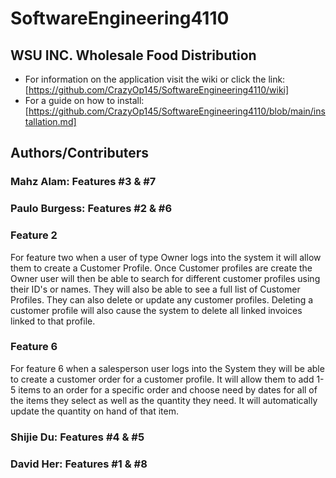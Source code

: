 # SoftwareEngineering4110

## WSU INC. Wholesale Food Distribution
* For information on the application visit the wiki or click the link: [https://github.com/CrazyOp145/SoftwareEngineering4110/wiki]
* For a guide on how to install: [https://github.com/CrazyOp145/SoftwareEngineering4110/blob/main/installation.md]

## Authors/Contributers

### Mahz Alam: Features #3 & #7

### Paulo Burgess: Features #2 & #6
### Feature 2
For feature two when a user of type Owner logs into the system it will allow them
to create a Customer Profile. Once Customer profiles are create the Owner user will then be able
to search for different customer profiles using their ID's or names. They will also be able to see
a full list of Customer Profiles. They can also delete or update any customer profiles. Deleting a customer
profile will also cause the system to delete all linked invoices linked to that profile.

### Feature 6
For feature 6 when a salesperson user logs into the System they will be able to create a
customer order for a customer profile. It will allow them to add 1-5 items to an order for a specific order
and choose need by dates for all of the items they select as well as the quantity they need. It will automatically update the quantity on hand
of that item.
### Shijie Du: Features #4 & #5

### David Her: Features #1 & #8

